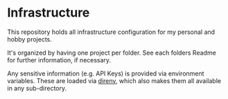 # Infrastructure

This repository holds all infrastructure configuration for my personal and hobby projects.

It's organized by having one project per folder. See each folders Readme for further information, if necessary.

Any sensitive information (e.g. API Keys) is provided via environment variables. These are loaded via [direnv](https://direnv.net/), which also makes them all available in any sub-directory.
